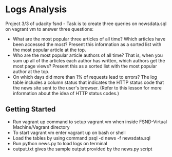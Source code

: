# Logs Analysis
Project 3/3 of udacity fsnd - Task is to create three queries on newsdata.sql on vagrant vm to answer three questions: 
- What are the most popular three articles of all time? Which articles have been accessed the most? Present this information as a sorted    list with the most popular article at the top.
- Who are the most popular article authors of all time? That is, when you sum up all of the articles each author has written, which        authors get the most page views? Present this as a sorted list with the most popular author at the top.
- On which days did more than 1% of requests lead to errors? The log table includes a column status that indicates the HTTP status code    that the news site sent to the user's browser. (Refer to this lesson for more information about the idea of HTTP status codes.)

## Getting Started
- Run vagrant up command to setup vagrant vm when inside FSND-Virtual Machine/Vagrant directory 
- To start vagrant vm enter vagrant up on bash or shell 
- Load the tables by using command psql -d news -f newsdata.sql
- Run python news.py to load logs on terminal 
- output.txt gives the sample output provided by the news.py script 



